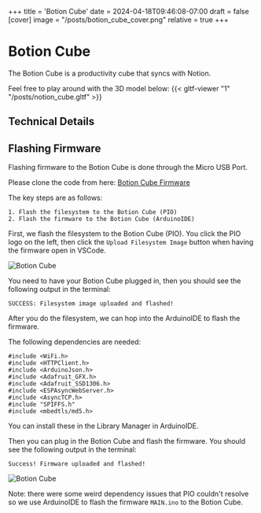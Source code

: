 +++
title = 'Botion Cube'
date = 2024-04-18T09:46:08-07:00
draft = false
[cover]
    image = "/posts/botion_cube_cover.png"
    relative = true
+++

# Botion Cube
The Botion Cube is a productivity cube that syncs with Notion. 

Feel free to play around with the 3D model below:
{{< gltf-viewer "1" "/posts/notion_cube.gltf" >}}

## Technical Details

## Flashing Firmware
Flashing firmware to the Botion Cube is done through the Micro USB Port. 

Please clone the code from here: [Botion Cube Firmware](https://github.com/abenstirling/BotionCube)

The key steps are as follows: 
```
1. Flash the filesystem to the Botion Cube (PIO)
2. Flash the firmware to the Botion Cube (ArduinoIDE)
```
First, we flash the filesystem to the Botion Cube (PIO). You click the PIO logo on the left, then click the `Upload Filesystem Image` button when having the firmware open in VSCode. 

![Botion Cube](/posts/botion_cube_1.png)

You need to have your Botion Cube plugged in, then you should see the following output in the terminal: 
```
SUCCESS: Filesystem image uploaded and flashed!
```

After you do the filesystem, we can hop into the ArduinoIDE to flash the firmware.

The following dependencies are needed: 
```
#include <WiFi.h>
#include <HTTPClient.h>
#include <ArduinoJson.h>
#include <Adafruit_GFX.h>
#include <Adafruit_SSD1306.h>
#include <ESPAsyncWebServer.h>
#include <AsyncTCP.h>
#include "SPIFFS.h"
#include <mbedtls/md5.h>
```
You can install these in the Library Manager in ArduinoIDE.

Then you can plug in the Botion Cube and flash the firmware. You should see the following output in the terminal: 
```
Success! Firmware uploaded and flashed!
```

![Botion Cube](/posts/botion_cube_2.png)


Note: there were some weird dependency issues that PIO couldn't resolve so we use ArduinoIDE to flash the firmware `MAIN.ino` to the Botion Cube.
